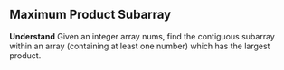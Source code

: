 ## Maximum Product Subarray
**Understand**
Given an integer array nums, find the contiguous subarray within an array (containing at least one number) which has the largest product.